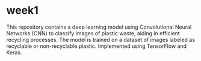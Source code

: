# week1
This repository contains a deep learning model using Convolutional Neural Networks (CNN) to classify images of plastic waste, aiding in efficient recycling processes. The model is trained on a dataset of images labeled as recyclable or non-recyclable plastic. Implemented using TensorFlow and Keras.
